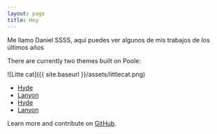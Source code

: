 ```yaml
---
layout: page
title: Hey
---
```


Me llamo Daniel SSSS, aquí puedes ver algunos de mis trabajos de los últimos años

There are currently two themes built on Poole:

![Litte cat]({{ site.baseurl }}/assets/littlecat.png) 

- [Hyde](https://hyde.getpoole.com)
- [Lanyon](https://lanyon.getpoole.com)
- [Hyde](https://hyde.getpoole.com)
- [Lanyon](https://lanyon.getpoole.com)

Learn more and contribute on [GitHub](https://github.com/poole).
